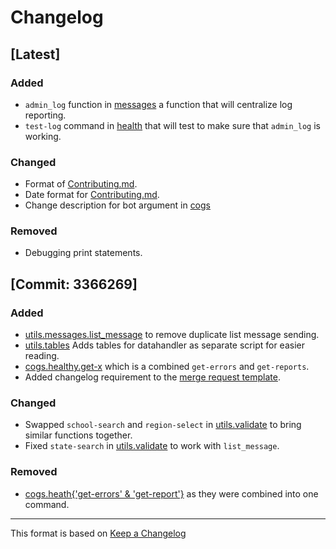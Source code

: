 # Changelog

<!-- markdownlint-disable MD001 MD003 MD024 -->

[Latest]
---

### Added

- `admin_log` function in [messages](utils/messages.py) a function that will centralize log reporting.
- `test-log` command in [health](cogs/health.py) that will test to make sure that `admin_log` is working.

### Changed

- Format of [Contributing.md](CONTRIBUTING.md).
- Date format for [Contributing.md](CONTRIBUTING.md).
- Change description for bot argument in [cogs](cogs/)

### Removed

- Debugging print statements.

[Commit: 3366269]
---

### Added

- [utils.messages.list_message](utils/messages.py) to remove duplicate list message sending.
- [utils.tables](utils/tables.py) Adds tables for datahandler as separate script for easier reading.
- [cogs.healthy.get-x](cogs/health.py) which is a combined `get-errors` and `get-reports`.
- Added changelog requirement to the [merge request template](.gitlab/merge_request_templates/default.md).

### Changed

- Swapped `school-search` and `region-select` in [utils.validate](utils/validate.py) to bring similar functions together.
- Fixed `state-search` in [utils.validate](utils/validate.py) to work with `list_message`.

### Removed

- [cogs.heath{'get-errors' & 'get-report'}](cogs/health.py) as they were combined into one command.

---
This format is based on [Keep a Changelog](https://keepachangelog.com/en/1.0.0/)
